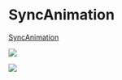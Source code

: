 # SyncAnimation

[SyncAnimation](https://banming.github.io/GameEngine/Unreal/animation/SyncAnimation.html)

![](https://banming.github.io/assets/2025-07-09-23-58-21-DP4AC4KH.gif)

![](https://banming.github.io/assets/2025-07-09-23-54-46-BXdB1HKH.gif)
